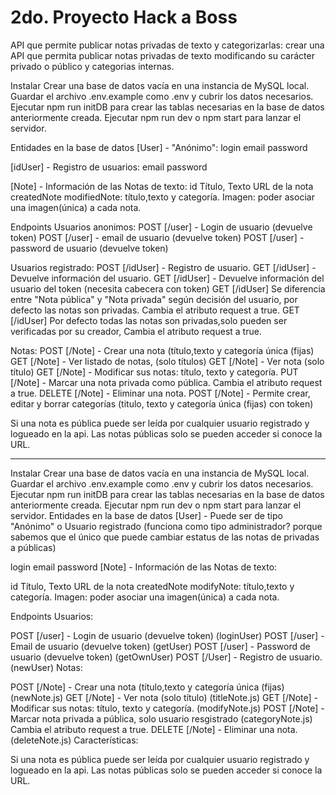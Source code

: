 # 2do. Proyecto Hack a Boss

API que permite publicar notas privadas de texto y categorizarlas: crear una API que permita publicar notas privadas de texto 
modificando su carácter privado o público y categorias internas.

Instalar
Crear una base de datos vacía en una instancia de MySQL local.
Guardar el archivo .env.example como .env y cubrir los datos necesarios.
Ejecutar npm run initDB para crear las tablas necesarias en la base de datos anteriormente creada.
Ejecutar npm run dev o npm start para lanzar el servidor.


Entidades en la base de datos
[User] - "Anónimo":
login
email
password

[idUser] - Registro de usuarios:
email
password

[Note] - Información de las Notas de texto:
id
Título,
Texto
URL de la nota
createdNote
modifiedNote: título,texto y categoría.
Imagen: poder asociar una imagen(única) a cada nota.

Endpoints
Usuarios anonimos:
POST [/user] - Login de usuario (devuelve token)
POST [/user] - email de usuario (devuelve token)
POST [/user] - password de usuario (devuelve token)

Usuarios registrado:
POST [/idUser] - Registro de usuario.
GET [/idUser] - Devuelve información del usuario.
GET [/idUser] - Devuelve información del usuario del token (necesita cabecera con token)
GET [/idUser] Se diferencia entre "Nota pública" y "Nota privada" según decisión del usuario, por defecto las notas son privadas. Cambia el atributo request a true.
GET [/idUser] Por defecto todas las notas son privadas,solo pueden ser verificadas por su creador, Cambia el atributo request a true.

Notas:
POST [/Note] - Crear una nota (título,texto y categoría única (fijas)
GET [/Note] - Ver listado de notas, (solo títulos)
GET [/Note] - Ver nota (solo título)
GET [/Note] - Modificar sus notas: título, texto y categoría.
PUT [/Note] - Marcar una nota privada como pública. Cambia el atributo request a true.
DELETE [/Note] - Eliminar una nota.
POST [/Note] - Permite crear, editar y borrar categorías (titulo, texto y categoría única (fijas) con token)

Si una nota es pública puede ser leída por cualquier usuario registrado y logueado en la api.
Las notas públicas solo se pueden acceder si conoce la URL.
____

Instalar
Crear una base de datos vacía en una instancia de MySQL local.
Guardar el archivo .env.example como .env y cubrir los datos necesarios.
Ejecutar npm run initDB para crear las tablas necesarias en la base de datos anteriormente creada.
Ejecutar npm run dev o npm start para lanzar el servidor.
Entidades en la base de datos
[User] - Puede ser de tipo "Anónimo" o Usuario registrado 
(funciona como tipo administrador? porque sabemos que el único que puede cambiar estatus de las notas de privadas a públicas)

login
email
password
[Note] - Información de las Notas de texto:

id
Título,
Texto
URL de la nota
createdNote
modifyNote: título,texto y categoría.
Imagen: poder asociar una imagen(única) a cada nota.

Endpoints
Usuarios:

POST [/user] - Login de usuario (devuelve token) (loginUser)
POST [/user] - Email de usuario (devuelve token) (getUser)
POST [/user] - Password de usuario (devuelve token) (getOwnUser)
POST [/User] - Registro de usuario. (newUser)
Notas:

POST [/Note] - Crear una nota (título,texto y categoría única (fijas) (newNote.js)
GET [/Note] - Ver nota (solo título) (titleNote.js)
GET [/Note] - Modificar sus notas: título, texto y categoría. (modifyNote.js)
POST [/Note] - Marcar nota privada a pública, solo usuario resgistrado (categoryNote.js) Cambia el atributo request a true.
DELETE [/Note] - Eliminar una nota. (deleteNote.js)
Características:

Si una nota es pública puede ser leída por cualquier usuario registrado y logueado en la api.
Las notas públicas solo se pueden acceder si conoce la URL.
